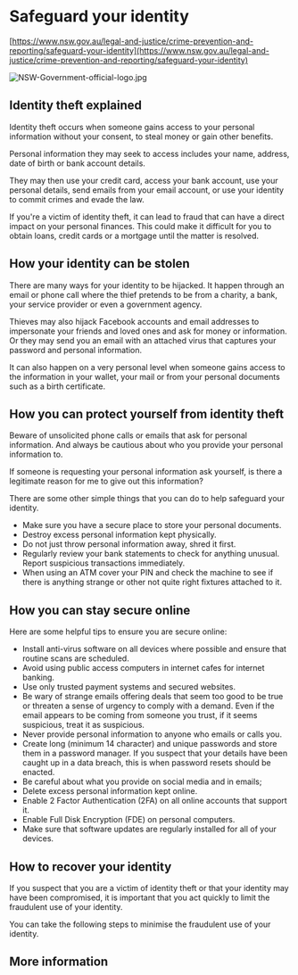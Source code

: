# Safeguard your identity

[https://www.nsw.gov.au/legal-and-justice/crime-prevention-and-reporting/safeguard-your-identity](https://www.nsw.gov.au/legal-and-justice/crime-prevention-and-reporting/safeguard-your-identity)

![NSW-Government-official-logo.jpg](Safeguard%20your%20identity%2097f7bcce2c384d32b483890f78e373aa/NSW-Government-official-logo.jpg)

## Identity theft explained

Identity theft occurs when someone gains access to your personal information without your consent, to steal money or gain other benefits.

Personal information they may seek to access includes your name, address, date of birth or bank account details.

They may then use your credit card, access your bank account, use your personal details, send emails from your email account, or use your identity to commit crimes and evade the law.

If you're a victim of identity theft, it can lead to fraud that can have a direct impact on your personal finances. This could make it difficult for you to obtain loans, credit cards or a mortgage until the matter is resolved.

## How your identity can be stolen

There are many ways for your identity to be hijacked. It happen through an email or phone call where the thief pretends to be from a charity, a bank, your service provider or even a government agency.

Thieves may also hijack Facebook accounts and email addresses to impersonate your friends and loved ones and ask for money or information. Or they may send you an email with an attached virus that captures your password and personal information.

It can also happen on a very personal level when someone gains access to the information in your wallet, your mail or from your personal documents such as a birth certificate.

## How you can protect yourself from identity theft

Beware of unsolicited phone calls or emails that ask for personal information. And always be cautious about who you provide your personal information to.

If someone is requesting your personal information ask yourself, is there a legitimate reason for me to give out this information?

There are some other simple things that you can do to help safeguard your identity.

- Make sure you have a secure place to store your personal documents.
- Destroy excess personal information kept physically.
- Do not just throw personal information away, shred it first.
- Regularly review your bank statements to check for anything unusual. Report suspicious transactions immediately.
- When using an ATM cover your PIN and check the machine to see if there is anything strange or other not quite right fixtures attached to it.

## How you can stay secure online

Here are some helpful tips to ensure you are secure online:

- Install anti-virus software on all devices where possible and ensure that routine scans are scheduled.
- Avoid using public access computers in internet cafes for internet banking.
- Use only trusted payment systems and secured websites.
- Be wary of strange emails offering deals that seem too good to be true or threaten a sense of urgency to comply with a demand. Even if the email appears to be coming from someone you trust, if it seems suspicious, treat it as suspicious.
- Never provide personal information to anyone who emails or calls you.
- Create long (minimum 14 character) and unique passwords and store them in a password manager. If you suspect that your details have been caught up in a data breach, this is when password resets should be enacted.
- Be careful about what you provide on social media and in emails;
- Delete excess personal information kept online.
- Enable 2 Factor Authentication (2FA) on all online accounts that support it.
- Enable Full Disk Encryption (FDE) on personal computers.
- Make sure that software updates are regularly installed for all of your devices.

## How to recover your identity

If you suspect that you are a victim of identity theft or that your identity may have been compromised, it is important that you act quickly to limit the fraudulent use of your identity.

You can take the following steps to minimise the fraudulent use of your identity.

## **More information**